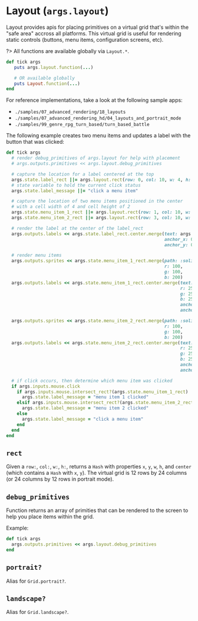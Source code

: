 # Layout (`args.layout`)

Layout provides apis for placing primitives on a virtual grid that's
within the "safe area" accross all platforms. This virtual grid is
useful for rendering static controls (buttons, menu items,
configuration screens, etc). 

?> All functions are available globally via `Layout.*`.
```ruby
def tick args
   puts args.layout.function(...)

   # OR available globally
   puts Layout.function(...)
end
```

For reference implementations, take a look at the following sample apps:

-   `./samples/07_advanced_rendering/18_layouts`
-   `./samples/07_advanced_rendering_hd/04_layouts_and_portrait_mode`
-   `./samples/99_genre_rpg_turn_based/turn_based_battle`

The following example creates two menu items and updates a label with the button that was clicked:

```ruby
def tick args
  # render debug_primitives of args.layout for help with placement
  # args.outputs.primitives << args.layout.debug_primitives

  # capture the location for a label centered at the top
  args.state.label_rect ||= args.layout.rect(row: 0, col: 10, w: 4, h: 1)
  # state variable to hold the current click status
  args.state.label_message ||= "click a menu item"

  # capture the location of two menu items positioned in the center
  # with a cell width of 4 and cell height of 2
  args.state.menu_item_1_rect ||= args.layout.rect(row: 1, col: 10, w: 4, h: 2)
  args.state.menu_item_2_rect ||= args.layout.rect(row: 3, col: 10, w: 4, h: 2)

  # render the label at the center of the label_rect
  args.outputs.labels << args.state.label_rect.center.merge(text: args.state.label_message,
                                                            anchor_x: 0.5,
                                                            anchor_y: 0.5)

  # render menu items
  args.outputs.sprites << args.state.menu_item_1_rect.merge(path: :solid,
                                                            r: 100,
                                                            g: 100,
                                                            b: 200)
  args.outputs.labels << args.state.menu_item_1_rect.center.merge(text: "item 1",
                                                                  r: 255,
                                                                  g: 255,
                                                                  b: 255,
                                                                  anchor_x: 0.5,
                                                                  anchor_y: 0.5)

  args.outputs.sprites << args.state.menu_item_2_rect.merge(path: :solid,
                                                            r: 100,
                                                            g: 100,
                                                            b: 200)
  args.outputs.labels << args.state.menu_item_2_rect.center.merge(text: "item 2",
                                                                  r: 255,
                                                                  g: 255,
                                                                  b: 255,
                                                                  anchor_x: 0.5,
                                                                  anchor_y: 0.5)

  # if click occurs, then determine which menu item was clicked
  if args.inputs.mouse.click
    if args.inputs.mouse.intersect_rect?(args.state.menu_item_1_rect)
      args.state.label_message = "menu item 1 clicked"
    elsif args.inputs.mouse.intersect_rect?(args.state.menu_item_2_rect)
      args.state.label_message = "menu item 2 clicked"
    else
      args.state.label_message = "click a menu item"
    end
  end
end
```

## `rect`

Given a `row:`, `col:`, `w:`, `h:`, returns a `Hash` with properties `x`, `y`, `w`, `h`, and `center` (which contains a `Hash` with `x`, `y`). The virtual grid is 12 rows by 24 columns (or 24 columns by 12 rows in portrait mode).

## `debug_primitives`

Function returns an array of primities that can be rendered to the screen to help you place items within the grid.

Example:

```ruby
def tick args
  args.outputs.primitives << args.layout.debug_primitives
end
```

## `portrait?`

Alias for `Grid.portrait?`.

## `landscape?`

Alias for `Grid.landscape?`.
